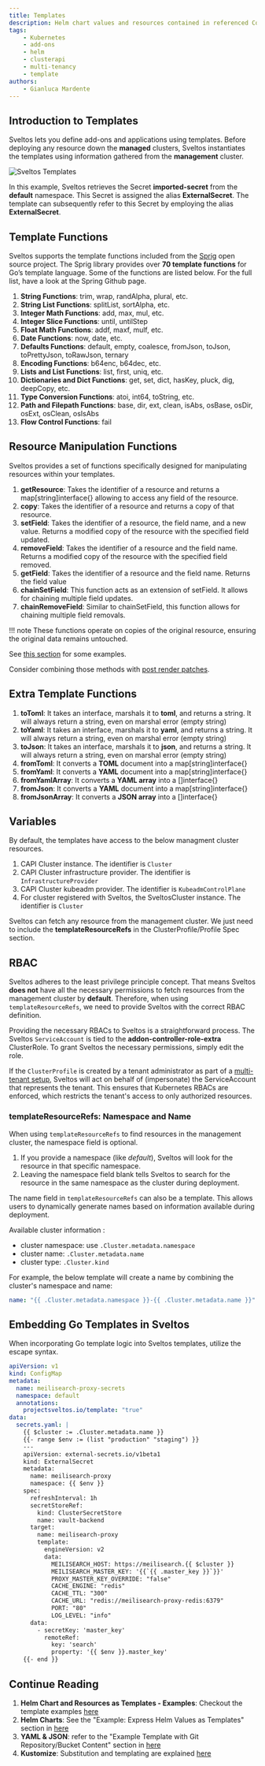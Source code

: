 ```yaml
---
title: Templates
description: Helm chart values and resources contained in referenced ConfigMaps/Secrets can be defined as template. 
tags:
    - Kubernetes
    - add-ons
    - helm
    - clusterapi
    - multi-tenancy
    - template
authors:
    - Gianluca Mardente
---
```


## Introduction to Templates

Sveltos lets you define add-ons and applications using templates. Before deploying any resource down the **managed** clusters, Sveltos instantiates the templates using information gathered from the **management** cluster.

![Sveltos Templates](../assets/templates.png)

In this example, Sveltos retrieves the Secret __imported-secret__ from the __default__ namespace. This Secret is assigned the alias __ExternalSecret__. The template can subsequently refer to this Secret by employing the alias __ExternalSecret__.

## Template Functions

Sveltos supports the template functions included from the [Sprig](https://masterminds.github.io/sprig/) open source project. The Sprig library provides over **70 template functions** for Go’s template language. Some of the functions are listed below. For the full list, have a look at the Spring Github page.

1. **String Functions**: trim, wrap, randAlpha, plural, etc.
1. **String List Functions**: splitList, sortAlpha, etc.
1. **Integer Math Functions**: add, max, mul, etc.
1. **Integer Slice Functions**: until, untilStep
1. **Float Math Functions**: addf, maxf, mulf, etc.
1. **Date Functions**: now, date, etc.
1. **Defaults Functions**: default, empty, coalesce, fromJson, toJson, toPrettyJson, toRawJson, ternary
1. **Encoding Functions**: b64enc, b64dec, etc.
1. **Lists and List Functions**: list, first, uniq, etc.
1. **Dictionaries and Dict Functions**: get, set, dict, hasKey, pluck, dig, deepCopy, etc.
1. **Type Conversion Functions**: atoi, int64, toString, etc.
1. **Path and Filepath Functions**: base, dir, ext, clean, isAbs, osBase, osDir, osExt, osClean, osIsAbs
1. **Flow Control Functions**: fail

## Resource Manipulation Functions

Sveltos provides a set of functions specifically designed for manipulating resources within your templates.

1. **getResource**: Takes the identifier of a resource and returns a map[string]interface{} allowing to access any field of the resource.
1. **copy**: Takes the identifier of a resource and returns a copy of that resource.
1. **setField**: Takes the identifier of a resource, the field name, and a new value. Returns a modified copy of the resource with the specified field updated.
1. **removeField**: Takes the identifier of a resource and the field name. Returns a modified copy of the resource with the specified field removed.
1. **getField**: Takes the identifier of a resource and the field name. Returns the field value
1. **chainSetField**: This function acts as an extension of setField. It allows for chaining multiple field updates.
1. **chainRemoveField**: Similar to chainSetField, this function allows for chaining multiple field removals.

!!! note
    These functions operate on copies of the original resource, ensuring the original data remains untouched.

See [this section](examples.md) for some examples.


Consider combining those methods with [post render patches](../features/post-renderer-patches.md).

## Extra Template Functions

1. **toToml**: It takes an interface, marshals it to **toml**, and returns a string. It will always return a string, even on marshal error (empty string)
1. **toYaml**: It takes an interface, marshals it to **yaml**, and returns a string. It will always return a string, even on marshal error (empty string)
1. **toJson**: It takes an interface, marshals it to **json**, and returns a string. It will always return a string, even on marshal error (empty string)
1. **fromToml**: It converts a **TOML** document into a map[string]interface{}
1. **fromYaml**: It converts a **YAML** document into a map[string]interface{}
1. **fromYamlArray**: It converts a **YAML array** into a []interface{}
1. **fromJson**: It converts a **YAML** document into a map[string]interface{}
1. **fromJsonArray**: It converts a **JSON array** into a []interface{}

## Variables

By default, the templates have access to the below managment cluster resources.

1. CAPI Cluster instance. The identifier is `Cluster`
2. CAPI Cluster infrastructure provider. The identifier is `InfrastructureProvider`
3. CAPI Cluster kubeadm provider. The identifier is `KubeadmControlPlane` 
4. For cluster registered with Sveltos, the SveltosCluster instance. The identifier is `Cluster` 

Sveltos can fetch any resource from the management cluster. We just need to include the **templateResourceRefs** in the ClusterProfile/Profile Spec section.

## RBAC

Sveltos adheres to the least privilege principle concept. That means Sveltos **does not** have all the necessary permissions to fetch resources from the management cluster by **default**. Therefore, when using `templateResourceRefs`, we need to provide Sveltos with the correct RBAC definition.

Providing the necessary RBACs to Sveltos is a straightforward process. The Sveltos `ServiceAccount` is tied to the **addon-controller-role-extra** ClusterRole. To grant Sveltos the necessary permissions, simply edit the role.

If the `ClusterProfile` is created by a tenant administrator as part of a [multi-tenant setup](../features/multi-tenancy-sharing-cluster.md), Sveltos will act on behalf of (impersonate) the ServiceAccount that represents the tenant. This ensures that Kubernetes RBACs are enforced, which restricts the tenant's access to only authorized resources.

### templateResourceRefs: Namespace and Name

When using `templateResourceRefs` to find resources in the management cluster, the namespace field is optional. 

1. If you provide a namespace (like _default_), Sveltos will look for the resource in that specific namespace.
1. Leaving the namespace field blank tells Sveltos to search for the resource in the same namespace as the cluster during deployment.

The name field in `templateResourceRefs` can also be a template. This allows users to dynamically generate names based on information available during deployment.

Available cluster information :

- cluster namespace: use `.Cluster.metadata.namespace`
- cluster name: `.Cluster.metadata.name` 
- cluster type: `.Cluster.kind` 

For example, the below template will create a name by combining the cluster's namespace and name:

```yaml
name: "{{ .Cluster.metadata.namespace }}-{{ .Cluster.metadata.name }}"
```

## Embedding Go Templates in Sveltos
 
When incorporating Go template logic into Sveltos templates, utilize the escape syntax.

```yaml hl_lines="29"
apiVersion: v1
kind: ConfigMap
metadata:
  name: meilisearch-proxy-secrets
  namespace: default
  annotations:
    projectsveltos.io/template: "true"
data:
  secrets.yaml: |
    {{ $cluster := .Cluster.metadata.name }}
    {{- range $env := (list "production" "staging") }}
    ---
    apiVersion: external-secrets.io/v1beta1
    kind: ExternalSecret
    metadata:
      name: meilisearch-proxy
      namespace: {{ $env }}
    spec:
      refreshInterval: 1h
      secretStoreRef:
        kind: ClusterSecretStore
        name: vault-backend
      target:
        name: meilisearch-proxy
        template:
          engineVersion: v2
          data:
            MEILISEARCH_HOST: https://meilisearch.{{ $cluster }}
            MEILISEARCH_MASTER_KEY: '{{`{{ .master_key }}`}}'
            PROXY_MASTER_KEY_OVERRIDE: "false"
            CACHE_ENGINE: "redis"
            CACHE_TTL: "300"
            CACHE_URL: "redis://meilisearch-proxy-redis:6379"
            PORT: "80"
            LOG_LEVEL: "info"
      data:
        - secretKey: 'master_key'
          remoteRef:
            key: 'search'
            property: '{{ $env }}.master_key'
    {{- end }}
```

## Continue Reading

1. **Helm Chart and Resources as Templates - Examples**: Checkout the template examples [here](../template/template_generic_examples.md)
1. **Helm Charts**: See the "Example: Express Helm Values as Templates" section in [here](../addons/helm_charts.md#example-express-helm-values-as-templates)
1. **YAML & JSON**: refer to the "Example Template with Git Repository/Bucket Content" section in [here](../addons/example_flux_sources.md#example-template-with-git-repositorybucket-content)
1. **Kustomize**: Substitution and templating are explained [here](../addons/kustomize.md#substitution-and-templating)